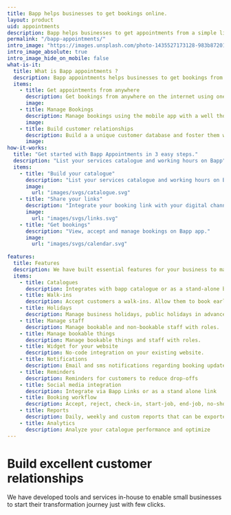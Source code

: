 ```yaml
---
title: Bapp helps businesses to get bookings online.
layout: product
uid: appointments
description: Bapp helps businesses to get appointments from a simple link. Manage appointments using the app.
permalink: "/bapp-appointments/"
intro_image: "https://images.unsplash.com/photo-1435527173128-983b87201f4d?ixlib=rb-4.0.3&ixid=M3wxMjA3fDB8MHxwaG90by1wYWdlfHx8fGVufDB8fHx8fA%3D%3D&auto=format&fit=crop&w=2367&q=80"
intro_image_absolute: true
intro_image_hide_on_mobile: false
what-is-it:
  title: What is Bapp appointments ?
  description: Bapp appointments helps businesses to get bookings from bapp catalogues. 
  items:
    - title: Get appointments from anywhere
      description: Get bookings from anywhere on the internet using one simple link customized for your business.
      image:
    - title: Manage Bookings
      description: Manage bookings using the mobile app with a well thought booking workflow. Manage team members, work timings etc.
      image:
    - title: Build customer relationships
      description: Build a a unique customer database and foster them with your offerings, promotions and updates.
      image:
how-it-works:  
  title: "Get started with Bapp Appointments in 3 easy steps."
  description: "List your services catalogue and working hours on Bapp"
  items:
    - title: "Build your catalogue"
      description: "List your services catalogue and working hours on Bapp."
      image:
        url: "images/svgs/catalogue.svg"
    - title: "Share your links"
      description: "Integrate your booking link with your digital channels and ads."
      image:
        url: "images/svgs/links.svg"
    - title: "Get bookings"
      description: "View, accept and manage bookings on Bapp app."
      image:
        url: "images/svgs/calendar.svg"
   
features:
  title: Features
  description: We have built essential features for your business to manage appointments.
  items:
    - title: Catalogues
      description: Integrates with bapp catalogue or as a stand-alone booking link.
    - title: Walk-ins
      description: Accept customers a walk-ins. Allow them to book early next time.
    - title: Holidays
      description: Manage business holidays, public holidays in advance.
    - title: Manage staff
      description: Manage bookable and non-bookable staff with roles.
    - title: Manage bookable things
      description: Manage bookable things and staff with roles.
    - title: Widget for your website
      description: No-code integration on your existing website.
    - title: Notifications
      description: Email and sms notifications regarding booking updates.
    - title: Reminders
      description: Reminders for customers to reduce drop-offs
    - title: Social media integration
      description: Integrate via Bapp Links or as a stand alone link
    - title: Booking workflow
      description: Accept, reject, check-in, start-job, end-job, no-show
    - title: Reports
      description: Daily, weekly and custom reports that can be exported
    - title: Analytics
      description: Analyze your catalogue performance and optimize
---
```



# Build excellent customer relationships

We have developed tools and services in-house to enable small businesses to start their transformation journey just with few clicks.

